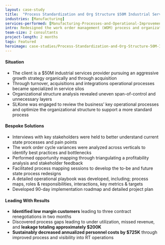 ```yaml
---
layout: case-study
title:  "Process Standardization and Org Structure $50M Industrial Services Provider"
industries: [Manufacturing]
services-performed: [Manufacturing-Processes-and-Operational-Improvements]
intro: Redesigned the work order management (WOM) process and organizational structure for a growing industrial services firm actively undergoing integration and restructuring
team-size: 2 consultants
project-length: 2 months
tags: Featured
heroimage: case-studies/Process-Standardization-and-Org-Structure-50M-Intustrial-Services-Provider.jpg
---
```


#### Situation
- The client is a $50M industrial services provider pursuing an aggressive growth strategy organically and through acquisition
- Through turnover, acquisitions and integrations operational processes became specialized in service silos
- Organizational structure analysis revealed uneven span-of-control and unnecessary layers
- SLKone was engaged to review the business’ key operational processes and optimize the organizational structure to support a more standard process

#### Bespoke Solutions
- Interviews with key stakeholders were held to better understand current state processes and pain points
- The work order cycle variances were analyzed across verticals to identify best practices and bottlenecks
- Performed opportunity mapping through triangulating a profitability analysis and stakeholder feedback 
- Facilitated process mapping sessions to develop the to-be and future state process redesigns
- A detailed operational playbook was developed, including; process maps, roles & responsibilities, interactions, key metrics & targets
- Developed 90-day implementation roadmap and detailed project plan

#### Leading With Results
- **Identified low margin customers** leading to three contract renegotiations in two months 
- Discovered process gaps leading to under utilization, missed revenue, and **leakage totaling approximately $200K**
- **Sustainably decreased annualized personnel costs by $725K** through improved process and visibility into  RT operations 
